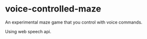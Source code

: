 # voice-controlled-maze
An experimental maze game that you control with voice commands.

Using web speech api.
